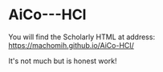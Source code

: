 # AiCo---HCI

You will find the Scholarly HTML at address: https://machomih.github.io/AiCo-HCI/

It's not much but is honest work!